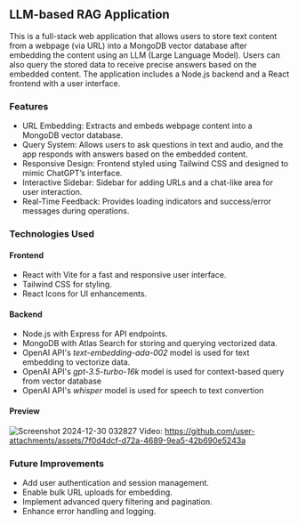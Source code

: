 ## LLM-based RAG Application
This is a full-stack web application that allows users to store text content from a webpage (via URL) into a MongoDB vector database after embedding the content using an LLM (Large Language Model). Users can also query the stored data to receive precise answers based on the embedded content. The application includes a Node.js backend and a React frontend with a user interface.

### Features
- URL Embedding: Extracts and embeds webpage content into a MongoDB vector database.
- Query System: Allows users to ask questions in text and audio, and the app responds with answers based on the embedded content.
- Responsive Design: Frontend styled using Tailwind CSS and designed to mimic ChatGPT’s interface.
- Interactive Sidebar: Sidebar for adding URLs and a chat-like area for user interaction.
- Real-Time Feedback: Provides loading indicators and success/error messages during operations.

### Technologies Used
#### Frontend
- React with Vite for a fast and responsive user interface.
- Tailwind CSS for styling.
- React Icons for UI enhancements.
#### Backend
- Node.js with Express for API endpoints.
- MongoDB with Atlas Search for storing and querying vectorized data.
- OpenAI API's *text-embedding-ada-002* model is used for text embedding to vectorize data.
- OpenAI API's *gpt-3.5-turbo-16k* model is used for context-based query from vector database
- OpenAI API's *whisper* model is used for speech to text convertion

#### Preview
![Screenshot 2024-12-30 032827](https://github.com/user-attachments/assets/ecf42630-41d2-4309-b3de-427990d39eed)
Video:
https://github.com/user-attachments/assets/7f0d4dcf-d72a-4689-9ea5-42b690e5243a

### Future Improvements
- Add user authentication and session management.
- Enable bulk URL uploads for embedding.
- Implement advanced query filtering and pagination.
- Enhance error handling and logging.
